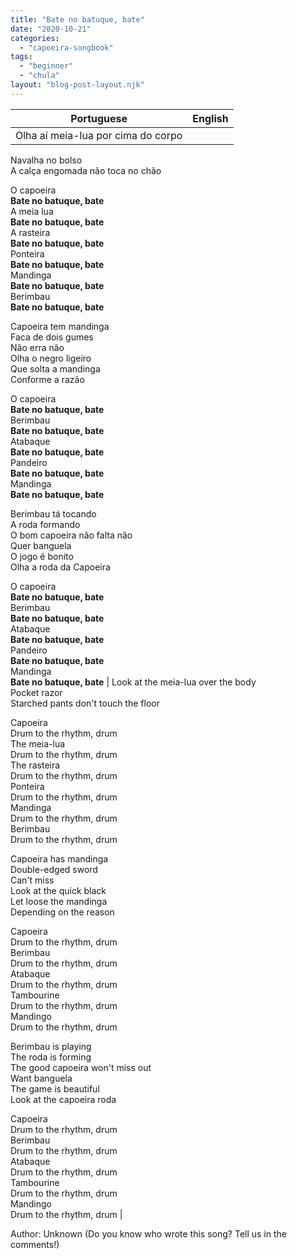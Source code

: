 ```yaml
---
title: "Bate no batuque, bate"
date: "2020-10-21"
categories: 
  - "capoeira-songbook"
tags: 
  - "beginner"
  - "chula"
layout: "blog-post-layout.njk"
---
```


| Portuguese | English |
| --- | --- |
| Olha aí meia-lua por cima do corpo  
Navalha no bolso  
A calça engomada não toca no chão  
  
O capoeira  
**Bate no batuque, bate**  
A meia lua  
**Bate no batuque, bate**  
A rasteira  
**Bate no batuque, bate**  
Ponteira  
**Bate no batuque, bate**  
Mandinga  
**Bate no batuque, bate**  
Berimbau  
**Bate no batuque, bate**  
  
Capoeira tem mandinga  
Faca de dois gumes  
Não erra não  
Olha o negro ligeiro  
Que solta a mandinga  
Conforme a razão  
  
O capoeira  
**Bate no batuque, bate**  
Berimbau  
**Bate no batuque, bate**  
Atabaque  
**Bate no batuque, bate**  
Pandeiro  
**Bate no batuque, bate**  
Mandinga  
**Bate no batuque, bate**  
  
Berimbau tá tocando  
A roda formando  
O bom capoeira não falta não  
Quer banguela  
O jogo é bonito  
Olha a roda da Capoeira  
  
O capoeira  
**Bate no batuque, bate**  
Berimbau  
**Bate no batuque, bate**  
Atabaque  
**Bate no batuque, bate**  
Pandeiro  
**Bate no batuque, bate**  
Mandinga  
**Bate no batuque, bate** | Look at the meia-lua over the body  
Pocket razor  
Starched pants don't touch the floor  
  
Capoeira  
Drum to the rhythm, drum  
The meia-lua  
Drum to the rhythm, drum  
The rasteira  
Drum to the rhythm, drum  
Ponteira  
Drum to the rhythm, drum  
Mandinga  
Drum to the rhythm, drum  
Berimbau  
Drum to the rhythm, drum  
  
Capoeira has mandinga  
Double-edged sword  
Can't miss  
Look at the quick black  
Let loose the mandinga  
Depending on the reason  
  
Capoeira  
Drum to the rhythm, drum  
Berimbau  
Drum to the rhythm, drum  
Atabaque  
Drum to the rhythm, drum  
Tambourine  
Drum to the rhythm, drum  
Mandingo  
Drum to the rhythm, drum  
  
Berimbau is playing  
The roda is forming  
The good capoeira won't miss out  
Want banguela  
The game is beautiful  
Look at the capoeira roda  
  
Capoeira  
Drum to the rhythm, drum  
Berimbau  
Drum to the rhythm, drum  
Atabaque  
Drum to the rhythm, drum  
Tambourine  
Drum to the rhythm, drum  
Mandingo  
Drum to the rhythm, drum |

<figcaption>

Author: Unknown (Do you know who wrote this song? Tell us in the comments!)

</figcaption>
